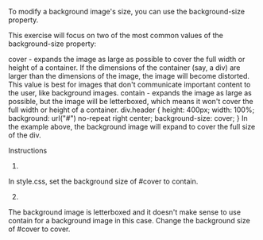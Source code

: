 To modify a background image's size, you can use the background-size property.

This exercise will focus on two of the most common values of the background-size property:

cover - expands the image as large as possible to cover the full width or height of a container. If the dimensions of the container (say, a div) are larger than the dimensions of the image, the image will become distorted. This value is best for images that don't communicate important content to the user, like background images.
contain - expands the image as large as possible, but the image will be letterboxed, which means it won't cover the full width or height of a container.
div.header {
  height: 400px;
  width: 100%;
  background: url("#") no-repeat right center;
  background-size: cover;
}
In the example above, the background image will expand to cover the full size of the div.

Instructions

1.
In style.css, set the background size of #cover to contain.

2.
The background image is letterboxed and it doesn't make sense to use contain for a background image in this case. Change the background size of #cover to cover.
